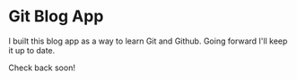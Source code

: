 # Git Blog App

I built this blog app as a way to learn Git and Github.
Going forward I'll keep it up to date.

Check back soon! 
